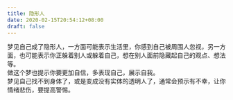 ```yaml
---
title: 隐形人
date: 2020-02-15T20:54:12+08:00
draft: false
---
```


梦见自己成了隐形人，一方面可能表示生活里，你感到自己被周围人忽视，另一方面，也可能表示你正躲着别人或躲着自己，想在别人面前隐藏起自己的观点、想法等。<br>
做这个梦也提示你要更加自信，多表现自己，展示自我。<br>
梦见自己找不到身体了，或是变成没有实体的透明人了，通常会预示有不幸，让你情绪悲伤，要提高警惕。<br>
